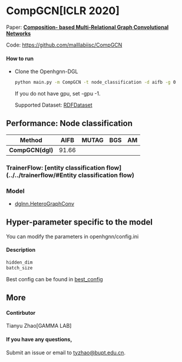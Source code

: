 # CompGCN[ICLR 2020]

Paper: [**Composition- based Multi-Relational Graph Convolutional Networks**](https://arxiv.org/abs/1911.03082)

Code: https://github.com/malllabiisc/CompGCN

#### How to run

- Clone the Openhgnn-DGL

  ```bash
  python main.py -m CompGCN -t node_classification -d aifb -g 0
  ```

  If you do not have gpu, set -gpu -1.

  Supported Dataset: [RDFDataset](../../dataset/#RDF_NodeCLassification)

## Performance: Node classification

| Method           | AIFB  | MUTAG | BGS  | AM   |
| ---------------- | ----- | ----- | ---- | ---- |
| **CompGCN(dgl)** | 91.66 |       |      |      |

### TrainerFlow: [entity classification flow](../../trainerflow/#Entity classification flow)

### Model

- [dglnn.HeteroGraphConv](https://docs.dgl.ai/en/latest/api/python/nn.pytorch.html#heterographconv) 

## Hyper-parameter specific to the model

You can modify the parameters in openhgnn/config.ini

#### Description

```python
hidden_dim
batch_size
```

Best config can be found in [best_config](../../utils/best_config.py)

## More

#### Contirbutor

Tianyu Zhao[GAMMA LAB]

#### If you have any questions,

Submit an issue or email to [tyzhao@bupt.edu.cn](mailto:tyzhao@bupt.edu.cn).